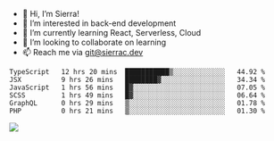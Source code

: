 - 👋 Hi, I’m Sierra!
- 👀 I’m interested in back-end development
- 🌱 I’m currently learning React, Serverless, Cloud
- 💞️ I’m looking to collaborate on learning
- 📫 Reach me via git@sierrac.dev

<!--START_SECTION:waka-->

```text
TypeScript   12 hrs 20 mins  ███████████▒░░░░░░░░░░░░░   44.92 %
JSX          9 hrs 26 mins   ████████▓░░░░░░░░░░░░░░░░   34.34 %
JavaScript   1 hrs 56 mins   █▓░░░░░░░░░░░░░░░░░░░░░░░   07.05 %
SCSS         1 hrs 49 mins   █▓░░░░░░░░░░░░░░░░░░░░░░░   06.64 %
GraphQL      0 hrs 29 mins   ▒░░░░░░░░░░░░░░░░░░░░░░░░   01.78 %
PHP          0 hrs 21 mins   ▒░░░░░░░░░░░░░░░░░░░░░░░░   01.30 %
```

<!--END_SECTION:waka-->


![](https://hit.yhype.me/github/profile?user_id=7351311)
